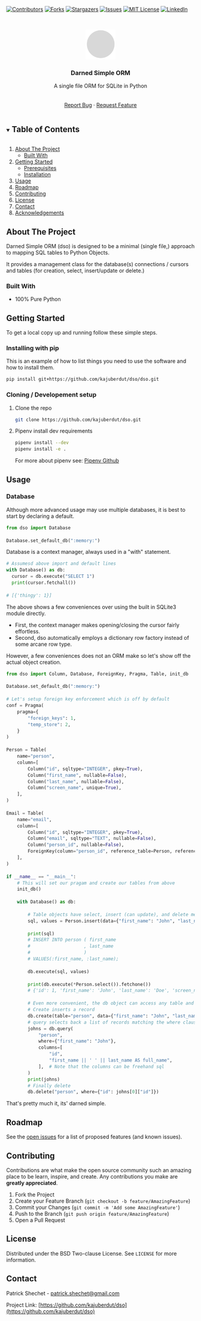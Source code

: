 <!--
*** Thanks for checking out the Best-README-Template. If you have a suggestion
*** that would make this better, please fork the repo and create a pull request
*** or simply open an issue with the tag "enhancement".
*** Thanks again! Now go create something AMAZING! :D
***
***
***
*** To avoid retyping too much info. Do a search and replace for the following:
*** kajuberdut, dso, twitter_handle, patrick.shechet@gmail.com, Darned Simple ORM, A single file ORM for SQLite in Python
-->



<!-- PROJECT SHIELDS -->
<!--
*** I'm using markdown "reference style" links for readability.
*** Reference links are enclosed in brackets [ ] instead of parentheses ( ).
*** See the bottom of this document for the declaration of the reference variables
*** for contributors-url, forks-url, etc. This is an optional, concise syntax you may use.
*** https://www.markdownguide.org/basic-syntax/#reference-style-links
-->
[![Contributors][contributors-shield]][contributors-url]
[![Forks][forks-shield]][forks-url]
[![Stargazers][stars-shield]][stars-url]
[![Issues][issues-shield]][issues-url]
[![MIT License][license-shield]][license-url]
[![LinkedIn][linkedin-shield]][linkedin-url]



<!-- PROJECT LOGO -->
<br />
<p align="center">
  <a href="https://github.com/kajuberdut/dso">
    <img src="images/logo.png" alt="Logo" width="80" height="80">
  </a>

  <h3 align="center">Darned Simple ORM</h3>

  <p align="center">
    A single file ORM for SQLite in Python
    <br />
    <!-- <a href="https://github.com/kajuberdut/dso"><strong>Explore the docs »</strong></a> -->
    <br />
    <br />
    <!-- <a href="https://github.com/kajuberdut/dso">View Demo</a> -->
    <!-- · -->
    <a href="https://github.com/kajuberdut/dso/issues">Report Bug</a>
    ·
    <a href="https://github.com/kajuberdut/dso/issues">Request Feature</a>
  </p>
</p>



<!-- TABLE OF CONTENTS -->
<details open="open">
  <summary><h2 style="display: inline-block">Table of Contents</h2></summary>
  <ol>
    <li>
      <a href="#about-the-project">About The Project</a>
      <ul>
        <li><a href="#built-with">Built With</a></li>
      </ul>
    </li>
    <li>
      <a href="#getting-started">Getting Started</a>
      <ul>
        <li><a href="#prerequisites">Prerequisites</a></li>
        <li><a href="#installation">Installation</a></li>
      </ul>
    </li>
    <li><a href="#usage">Usage</a></li>
    <li><a href="#roadmap">Roadmap</a></li>
    <li><a href="#contributing">Contributing</a></li>
    <li><a href="#license">License</a></li>
    <li><a href="#contact">Contact</a></li>
    <li><a href="#acknowledgements">Acknowledgements</a></li>
  </ol>
</details>



<!-- ABOUT THE PROJECT -->
## About The Project

Darned Simple ORM (dso) is designed to be a minimal (single file,) approach to mapping SQL tables to Python Objects.

It provides a management class for the database(s) connections / cursors and tables (for creation, select, insert/update or delete.)


### Built With

* 100% Pure Python



<!-- GETTING STARTED -->
## Getting Started

To get a local copy up and running follow these simple steps.

### Installing with pip

This is an example of how to list things you need to use the software and how to install them.
  ```sh
  pip install git+https://github.com/kajuberdut/dso/dso.git
  ```

### Cloning / Developement setup

1. Clone the repo
   ```sh
   git clone https://github.com/kajuberdut/dso.git
   ```
2. Pipenv install dev requirements
   ```sh
   pipenv install --dev
   pipenv install -e .
   ```
   For more about pipenv see: [Pipenv Github](https://github.com/pypa/pipenv)



<!-- USAGE EXAMPLES -->
## Usage

### Database
Although more advanced usage may use multiple databases, it is best to start by declaring a default.

```python
from dso import Database

Database.set_default_db(":memory:")

```
Database is a context manager, always used in a "with" statement.

```python
# Assumesd above import and default lines
with Database() as db:
  cursor = db.execute("SELECT 1")
  print(cursor.fetchall())

# [{'thingy': 1}]
```

The above shows a few conveniences over using the built in SQLite3 module directly. 
* First, the context manager makes opening/closing the cursor fairly effortless. 
* Second, dso automatically employs a dictionary row factory instead of some arcane row type.

However, a few conveniences does not an ORM make so let's show off the actual object creation.

```python
from dso import Column, Database, ForeignKey, Pragma, Table, init_db

Database.set_default_db(":memory:")

# Let's setup foreign key enforcement which is off by default
conf = Pragma(
    pragma={
        "foreign_keys": 1,
        "temp_store": 2,
    }
)

Person = Table(
    name="person",
    column=[
        Column("id", sqltype="INTEGER", pkey=True),
        Column("first_name", nullable=False),
        Column("last_name", nullable=False),
        Column("screen_name", unique=True),
    ],
)

Email = Table(
    name="email",
    column=[
        Column("id", sqltype="INTEGER", pkey=True),
        Column("email", sqltype="TEXT", nullable=False),
        Column("person_id", nullable=False),
        ForeignKey(column="person_id", reference_table=Person, reference_column="id"),
    ],
)

if __name__ == "__main__":
    # This will set our pragam and create our tables from above
    init_db()

    with Database() as db:

        # Table objects have select, insert (can update), and delete methods that simply return sql you can execute
        sql, values = Person.insert(data={"first_name": "John", "last_name": "Doe"})

        print(sql)
        # INSERT INTO person ( first_name
        #                    , last_name
        #                    )
        # VALUES(:first_name, :last_name);

        db.execute(sql, values)

        print(db.execute(*Person.select()).fetchone())
        # {'id': 1, 'first_name': 'John', 'last_name': 'Doe', 'screen_name': None}

        # Even more convenient, the db object can access any table and run the whole thing for you.
        # Create inserts a record
        db.create(table="person", data={"first_name": "John", "last_name": "Doe"})
        # query selects back a list of records matching the where clause
        johns = db.query(
            "person",
            where={"first_name": "John"},
            columns=[
                "id",
                "first_name || ' ' || last_name AS full_name",
            ],  # Note that the columns can be freehand sql
        )
        print(johns)
        # Finally delete
        db.delete("person", where={"id": johns[0]["id"]})

```

That's pretty much it, its' darned simple.


<!-- ROADMAP -->
## Roadmap

See the [open issues](https://github.com/kajuberdut/dso/issues) for a list of proposed features (and known issues).



<!-- CONTRIBUTING -->
## Contributing

Contributions are what make the open source community such an amazing place to be learn, inspire, and create. Any contributions you make are **greatly appreciated**.

1. Fork the Project
2. Create your Feature Branch (`git checkout -b feature/AmazingFeature`)
3. Commit your Changes (`git commit -m 'Add some AmazingFeature'`)
4. Push to the Branch (`git push origin feature/AmazingFeature`)
5. Open a Pull Request



<!-- LICENSE -->
## License

Distributed under the BSD Two-clause License. See `LICENSE` for more information.



<!-- CONTACT -->
## Contact

Patrick Shechet - patrick.shechet@gmail.com

Project Link: [https://github.com/kajuberdut/dso](https://github.com/kajuberdut/dso)




<!-- MARKDOWN LINKS & IMAGES -->
<!-- https://www.markdownguide.org/basic-syntax/#reference-style-links -->
[contributors-shield]: https://img.shields.io/github/contributors/kajuberdut/dso.svg?style=for-the-badge
[contributors-url]: https://github.com/kajuberdut/dso/graphs/contributors
[forks-shield]: https://img.shields.io/github/forks/kajuberdut/dso.svg?style=for-the-badge
[forks-url]: https://github.com/kajuberdut/dso/network/members
[stars-shield]: https://img.shields.io/github/stars/kajuberdut/dso.svg?style=for-the-badge
[stars-url]: https://github.com/kajuberdut/dso/stargazers
[issues-shield]: https://img.shields.io/github/issues/kajuberdut/dso.svg?style=for-the-badge
[issues-url]: https://github.com/kajuberdut/dso/issues
[license-shield]: https://img.shields.io/badge/License-BSD%202--Clause-orange.svg?style=for-the-badge
[license-url]: https://github.com/kajuberdut/dso/blob/main/LICENSE
[linkedin-shield]: https://img.shields.io/badge/-LinkedIn-black.svg?style=for-the-badge&logo=linkedin&colorB=555
[linkedin-url]: https://www.linkedin.com/in/patrick-shechet